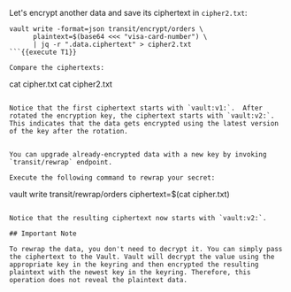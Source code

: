 Let's encrypt another data and save its ciphertext in `cipher2.txt`:

```
vault write -format=json transit/encrypt/orders \
      plaintext=$(base64 <<< "visa-card-number") \
      | jq -r ".data.ciphertext" > cipher2.txt
```{{execute T1}}

Compare the ciphertexts:

```
cat cipher.txt
cat cipher2.txt
```{{execute T1}}

Notice that the first ciphertext starts with `vault:v1:`.  After rotated the encryption key, the ciphertext starts with `vault:v2:`.  This indicates that the data gets encrypted using the latest version of the key after the rotation.


You can upgrade already-encrypted data with a new key by invoking `transit/rewrap` endpoint.  

Execute the following command to rewrap your secret:

```
vault write transit/rewrap/orders ciphertext=$(cat cipher.txt)
```{{execute T1}}

Notice that the resulting ciphertext now starts with `vault:v2:`.  

## Important Note

To rewrap the data, you don't need to decrypt it. You can simply pass the ciphertext to the Vault. Vault will decrypt the value using the appropriate key in the keyring and then encrypted the resulting plaintext with the newest key in the keyring. Therefore, this operation does not reveal the plaintext data.
